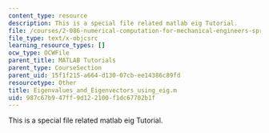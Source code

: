 ```yaml
---
content_type: resource
description: This is a special file related matlab eig Tutorial.
file: /courses/2-086-numerical-computation-for-mechanical-engineers-spring-2013/987c67b947ff9d122100f1dc67702b1f_Eigenvalues_and_Eigenvectors_using_eig.m
file_type: text/x-objcsrc
learning_resource_types: []
ocw_type: OCWFile
parent_title: MATLAB Tutorials
parent_type: CourseSection
parent_uid: 15f1f215-a664-d130-07cb-ee14386c89fd
resourcetype: Other
title: Eigenvalues_and_Eigenvectors_using_eig.m
uid: 987c67b9-47ff-9d12-2100-f1dc67702b1f
---
```

This is a special file related matlab eig Tutorial.

